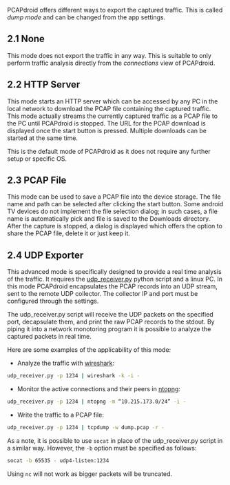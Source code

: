 PCAPdroid offers different ways to export the captured traffic. This is called *dump mode* and can be changed from the app settings.

## 2.1 None

This mode does not export the traffic in any way. This is suitable to only perform traffic analysis directly from the *connections* view of PCAPdroid.

## 2.2 HTTP Server

This mode starts an HTTP server which can be accessed by any PC in the local network to download the PCAP file containing the captured traffic. This mode actually streams the currently captured traffic as a PCAP file to the PC until PCAPdroid is stopped. The URL for the PCAP download is displayed once the start button is pressed. Multiple downloads can be started at the same time.

This is the default mode of PCAPdroid as it does not require any further setup or specific OS.

## 2.3 PCAP File

This mode can be used to save a PCAP file into the device storage. The file name and path can be selected after clicking the start button. Some android TV devices do not implement the file selection dialog; in such cases, a file name is automatically pick and file is saved to the Downloads directory.
After the capture is stopped, a dialog is displayed which offers the option to share the PCAP file, delete it or just keep it.

## 2.4 UDP Exporter

This advanced mode is specifically designed to provide a real time analysis of the traffic. It requires the [udp_receiver.py](https://github.com/emanuele-f/PCAPdroid/blob/master/tools/udp_receiver.py) python script and a linux PC. In this mode PCAPdroid encapsulates the PCAP records into an UDP stream, sent to the remote UDP collector. The collector IP and port must be configured through the settings.

The udp_receiver.py script will receive the UDP packets on the specified port, decapsulate them, and print the raw PCAP records to the stdout. By piping it into a network monotoring program it is possible to analyze the captured packets in real time.

Here are some examples of the applicability of this mode:

- Analyze the traffic with [wireshark](https://www.wireshark.org/):

```bash
udp_receiver.py -p 1234 | wireshark -k -i -
```

- Monitor the active connections and their peers in [ntopng](https://github.com/ntop/ntopng):

```bash
udp_receiver.py -p 1234 | ntopng -m “10.215.173.0/24” -i -
```

- Write the traffic to a PCAP file:

```bash
udp_receiver.py -p 1234 | tcpdump -w dump.pcap -r -
```

As a note, it is possible to use `socat` in place of the udp_receiver.py script in a similar way. However, the `-b` option must be specified as follows:

```bash
socat -b 65535 - udp4-listen:1234
```

Using `nc` will not work as bigger packets will be truncated.
